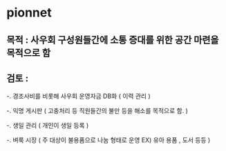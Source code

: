 # pionnet

##  목적 : 사우회 구성원들간에 소통 증대를 위한 공간 마련을 목적으로 함


##  검토 :

-. 경조사비를 비롯해 사우회 운영자금 DB화 ( 이력 관리 )

-. 익명 게시판 ( 고충처리 등 직원들간의 불만 등을 해소를 목적으로 함. )

-. 생일 관리 ( 개인이 생일 등록 )

-. 벼룩 시장 ( 주 대상이 불용품으로 나눔 형태로 운영 EX) 유아 용품 , 도서 등등 )
